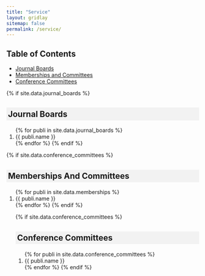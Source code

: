 ```yaml
---
title: "Service"
layout: gridlay
sitemap: false
permalink: /service/
---
```


## Table of Contents
- [Journal Boards](#boards)
- [Memberships and Committees](#memberships)
- [Conference Committees](#committees)

{% if site.data.journal_boards %}
<h2 style="background-color: #f2f2f2; padding: 0.2em;"> Journal Boards </h2>
<a id="boards"></a>

<ol>
{% for publi in site.data.journal_boards %}
<li>
 {{ publi.name }}
</li>
{% endfor %}
{% endif %}
</ol>

{% if site.data.conference_committees %}
<h2 style="background-color: #f2f2f2; padding: 0.2em;"> Memberships And Committees </h2>
<a id="memberships"></a>

<ol>
{% for publi in site.data.memberships %}
<li>
 {{ publi.name }}
</li>
{% endfor %}
{% endif %}



{% if site.data.conference_committees %}
<h2 style="background-color: #f2f2f2; padding: 0.2em;"> Conference Committees </h2>
<a id="committees"></a>

<ol>
{% for publi in site.data.conference_committees %}
<li>
 {{ publi.name }}
</li>
{% endfor %}
{% endif %}
</ol>

